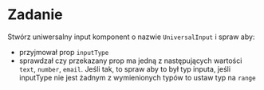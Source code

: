 # Zadanie

Stwórz uniwersalny input komponent o nazwie `UniversalInput` i spraw aby:

- przyjmował prop `inputType`
- sprawdzał czy przekazany prop ma jedną z następujących wartości `text`, `number`, `email`. Jeśli tak, to spraw aby to był typ inputa, jeśli inputType nie jest żadnym z wymienionych typów to ustaw typ na `range`
